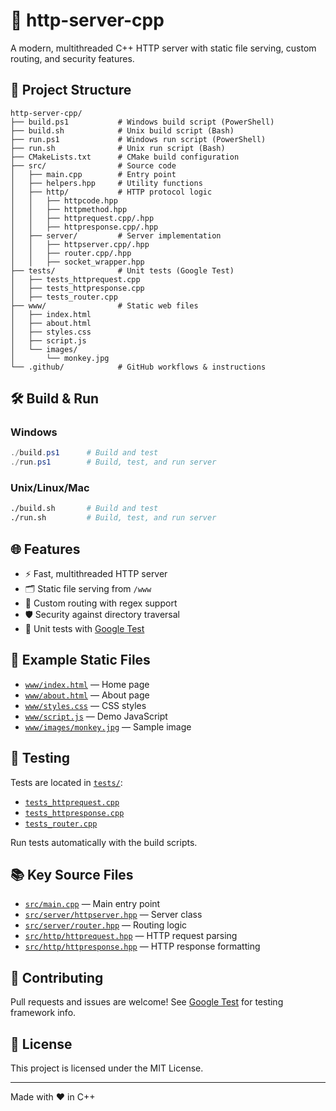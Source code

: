 # 🚀 http-server-cpp

A modern, multithreaded C++ HTTP server with static file serving, custom routing, and security features.

## 📁 Project Structure

```
http-server-cpp/
├── build.ps1           # Windows build script (PowerShell)
├── build.sh            # Unix build script (Bash)
├── run.ps1             # Windows run script (PowerShell)
├── run.sh              # Unix run script (Bash)
├── CMakeLists.txt      # CMake build configuration
├── src/                # Source code
│   ├── main.cpp        # Entry point
│   ├── helpers.hpp     # Utility functions
│   ├── http/           # HTTP protocol logic
│   │   ├── httpcode.hpp
│   │   ├── httpmethod.hpp
│   │   ├── httprequest.cpp/.hpp
│   │   ├── httpresponse.cpp/.hpp
│   ├── server/         # Server implementation
│   │   ├── httpserver.cpp/.hpp
│   │   ├── router.cpp/.hpp
│   │   ├── socket_wrapper.hpp
├── tests/              # Unit tests (Google Test)
│   ├── tests_httprequest.cpp
│   ├── tests_httpresponse.cpp
│   ├── tests_router.cpp
├── www/                # Static web files
│   ├── index.html
│   ├── about.html
│   ├── styles.css
│   ├── script.js
│   └── images/
│       └── monkey.jpg
└── .github/            # GitHub workflows & instructions
```

## 🛠️ Build & Run

### Windows
```powershell
./build.ps1      # Build and test
./run.ps1        # Build, test, and run server
```

### Unix/Linux/Mac
```bash
./build.sh       # Build and test
./run.sh         # Build, test, and run server
```

## 🌐 Features
- ⚡ Fast, multithreaded HTTP server
- 🗂️ Static file serving from `/www`
- 🔀 Custom routing with regex support
- 🛡️ Security against directory traversal
- 🧪 Unit tests with [Google Test](https://github.com/google/googletest)

## 📄 Example Static Files
- [`www/index.html`](./www/index.html) — Home page
- [`www/about.html`](./www/about.html) — About page
- [`www/styles.css`](./www/styles.css) — CSS styles
- [`www/script.js`](./www/script.js) — Demo JavaScript
- [`www/images/monkey.jpg`](./www/images/monkey.jpg) — Sample image

## 🧪 Testing
Tests are located in [`tests/`](./tests/):
- [`tests_httprequest.cpp`](./tests/tests_httprequest.cpp)
- [`tests_httpresponse.cpp`](./tests/tests_httpresponse.cpp)
- [`tests_router.cpp`](./tests/tests_router.cpp)

Run tests automatically with the build scripts.

## 📚 Key Source Files
- [`src/main.cpp`](./src/main.cpp) — Main entry point
- [`src/server/httpserver.hpp`](./src/server/httpserver.hpp) — Server class
- [`src/server/router.hpp`](./src/server/router.hpp) — Routing logic
- [`src/http/httprequest.hpp`](./src/http/httprequest.hpp) — HTTP request parsing
- [`src/http/httpresponse.hpp`](./src/http/httpresponse.hpp) — HTTP response formatting

## 🤝 Contributing
Pull requests and issues are welcome! See [Google Test](https://github.com/google/googletest) for testing framework info.

## 📄 License
This project is licensed under the MIT License.

---
Made with ❤️ in C++
